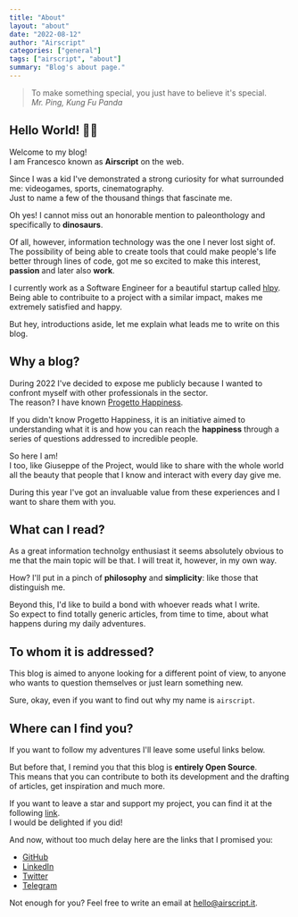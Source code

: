 ```yaml
---
title: "About"
layout: "about"
date: "2022-08-12"
author: "Airscript"
categories: ["general"]
tags: ["airscript", "about"]
summary: "Blog's about page."
---
```

> To make something special, you just have to believe it's special.  
> *Mr. Ping, Kung Fu Panda*

## Hello World! 👋🏻
Welcome to my blog!  
I am Francesco known as **Airscript** on the web.  

Since I was a kid I've demonstrated a strong curiosity for what surrounded 
me: videogames, sports, cinematography.  
Just to name a few of the thousand things that fascinate me.  

Oh yes! I cannot miss out an honorable mention to paleonthology and 
specifically to **dinosaurs**.  

Of all, however, information technology was the one I never lost sight of.  
The possibility of being able to create tools that could make people's life better through lines of code, got me so excited to make this interest, 
**passion** and later also **work**.  

I currently work as a Software Engineer for a beautiful startup called 
[hlpy](https://hlpy.co).  
Being able to contribuite to a project with a similar impact, makes me 
extremely satisfied and happy.  

But hey, introductions aside, let me explain what leads me to write on 
this blog.  

## Why a blog?
During 2022 I've decided to expose me publicly because I wanted to confront 
myself with other professionals in the sector.  
The reason? I have known [Progetto Happiness](https://progettohappiness.com/en/the-project/).  

If you didn't know Progetto Happiness, it is an initiative aimed to 
understanding what it is and how you can reach the **happiness** through a 
series of questions addressed to incredible people.  

So here I am!  
I too, like Giuseppe of the Project, would like to share with the whole 
world all the beauty that people that I know and interact with every day give me.

During this year I've got an invaluable value from these experiences and I 
want to share them with you.  

## What can I read?
As a great information technolgy enthusiast it seems absolutely obvious 
to me that the main topic will be that. I will treat it, however, in my own way.  

How? I'll put in a pinch of **philosophy** and **simplicity**: like those that distinguish me.  

Beyond this, I'd like to build a bond with whoever reads what I write.  
So expect to find totally generic articles, from time to time, about what 
happens during my daily adventures.  

## To whom it is addressed?
This blog is aimed to anyone looking for a different point of view, to 
anyone who wants to question themselves or just learn something new.  

Sure, okay, even if you want to find out why my name is `airscript`.  

## Where can I find you?
If you want to follow my adventures I'll leave some useful links below.  

But before that, I remind you that this blog is **entirely Open Source**.  
This means that you can contribute to both its development and the drafting 
of articles, get inspiration and much more.  

If you want to leave a star and support my project, you can find it at the 
following [link]().  
I would be delighted if you did!  

And now, without too much delay here are the links that I promised you:  
- [GitHub](https://github.com/Airscripts)
- [LinkedIn](https://www.linkedin.com/in/airscript/)
- [Twitter](https://twitter.com/airscript)
- [Telegram](https://t.me/airscript)

Not enough for you? Feel free to write an email at hello@airscript.it.